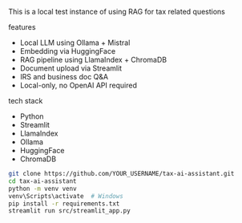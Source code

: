 This is a local test instance of using RAG for tax related questions

features
- Local LLM using Ollama + Mistral
- Embedding via HuggingFace
- RAG pipeline using LlamaIndex + ChromaDB
- Document upload via Streamlit
- IRS and business doc Q&A
- Local-only, no OpenAI API required

tech stack

- Python
- Streamlit
- LlamaIndex
- Ollama
- HuggingFace
- ChromaDB


```bash
git clone https://github.com/YOUR_USERNAME/tax-ai-assistant.git
cd tax-ai-assistant
python -m venv venv
venv\Scripts\activate  # Windows
pip install -r requirements.txt
streamlit run src/streamlit_app.py